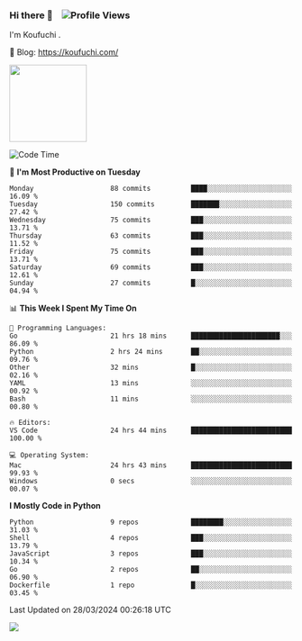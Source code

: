 ### Hi there 👋 &nbsp;&nbsp; ![Profile Views](https://komarev.com/ghpvc/?username=Koufuchi&base=200)

I'm Koufuchi . 

📔 Blog: <https://koufuchi.com/>

<img align="" height="137px" src="https://github-readme-stats-seven-nu-30.vercel.app/api?username=Koufuchi&hide=issues,contribs&show_icons=true&line_height=21&theme=radical&locale=en" />
<!-- <img align="" height="137px" src="https://github-readme-stats-seven-nu-30.vercel.app/api/top-langs/?username=Koufuchi&layout=compact&hide=blade,html,css,pug,scss&theme=radical&locale=en" /> -->

<!--START_SECTION:waka-->
![Code Time](http://img.shields.io/badge/Code%20Time-492%20hrs%2035%20mins-blue)

📅 **I'm Most Productive on Tuesday** 

```text
Monday                   88 commits          ████░░░░░░░░░░░░░░░░░░░░░   16.09 % 
Tuesday                  150 commits         ███████░░░░░░░░░░░░░░░░░░   27.42 % 
Wednesday                75 commits          ███░░░░░░░░░░░░░░░░░░░░░░   13.71 % 
Thursday                 63 commits          ███░░░░░░░░░░░░░░░░░░░░░░   11.52 % 
Friday                   75 commits          ███░░░░░░░░░░░░░░░░░░░░░░   13.71 % 
Saturday                 69 commits          ███░░░░░░░░░░░░░░░░░░░░░░   12.61 % 
Sunday                   27 commits          █░░░░░░░░░░░░░░░░░░░░░░░░   04.94 % 
```


📊 **This Week I Spent My Time On** 

```text
💬 Programming Languages: 
Go                       21 hrs 18 mins      ██████████████████████░░░   86.09 % 
Python                   2 hrs 24 mins       ██░░░░░░░░░░░░░░░░░░░░░░░   09.76 % 
Other                    32 mins             █░░░░░░░░░░░░░░░░░░░░░░░░   02.16 % 
YAML                     13 mins             ░░░░░░░░░░░░░░░░░░░░░░░░░   00.92 % 
Bash                     11 mins             ░░░░░░░░░░░░░░░░░░░░░░░░░   00.80 % 

🔥 Editors: 
VS Code                  24 hrs 44 mins      █████████████████████████   100.00 % 

💻 Operating System: 
Mac                      24 hrs 43 mins      █████████████████████████   99.93 % 
Windows                  0 secs              ░░░░░░░░░░░░░░░░░░░░░░░░░   00.07 % 
```

**I Mostly Code in Python** 

```text
Python                   9 repos             ████████░░░░░░░░░░░░░░░░░   31.03 % 
Shell                    4 repos             ███░░░░░░░░░░░░░░░░░░░░░░   13.79 % 
JavaScript               3 repos             ███░░░░░░░░░░░░░░░░░░░░░░   10.34 % 
Go                       2 repos             ██░░░░░░░░░░░░░░░░░░░░░░░   06.90 % 
Dockerfile               1 repo              █░░░░░░░░░░░░░░░░░░░░░░░░   03.45 % 
```




 Last Updated on 28/03/2024 00:26:18 UTC
<!--END_SECTION:waka-->

![](https://hit.yhype.me/github/profile?user_id=46078832)
